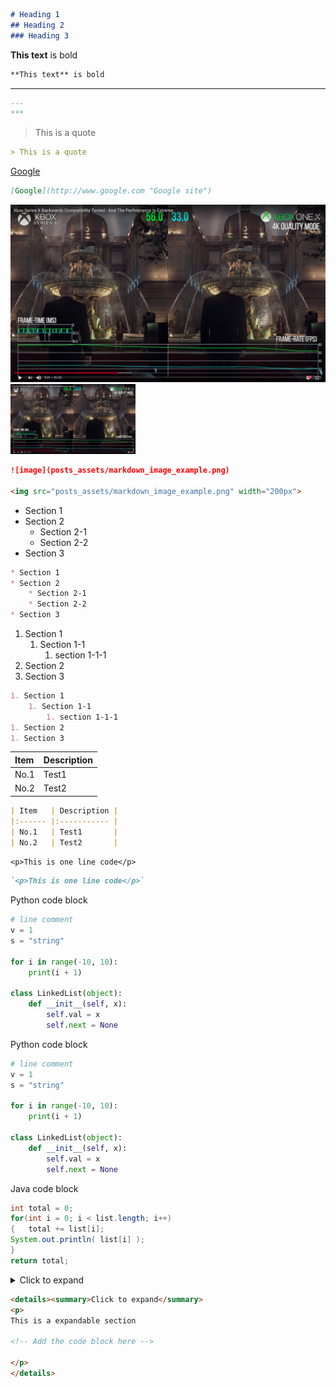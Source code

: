 <!-- Headings -->
```markdown
# Heading 1
## Heading 2
### Heading 3
```

<!-- Bold -->
**This text** is bold

```markdown
**This text** is bold
```

<!-- Line -->
---

```markdown
---
***
```

<!-- Blockquote -->
> This is a quote

```markdown
> This is a quote
```

<!-- Links -->
[Google](http://www.google.com "Google site")

```markdown
[Google](http://www.google.com "Google site")
```

<!-- image -->
![image](posts_assets/markdown_image_example.png)
<img src="posts_assets/markdown_image_example.png" width="200px">

```markdown
![image](posts_assets/markdown_image_example.png)

<img src="posts_assets/markdown_image_example.png" width="200px">
```

<!-- Section -->
* Section 1
* Section 2
	* Section 2-1
	* Section 2-2
* Section 3

```markdown
* Section 1
* Section 2
	* Section 2-1
	* Section 2-2
* Section 3
```

<!-- Ordered Section -->
1. Section 1
	1. Section 1-1
		1. section 1-1-1
1. Section 2
1. Section 3

```markdown
1. Section 1
	1. Section 1-1
		1. section 1-1-1
1. Section 2
1. Section 3
```

<!-- table -->
| Item   | Description |
|:------ |:----------- |
| No.1   | Test1       |
| No.2   | Test2       |

```markdown
| Item   | Description |
|:------ |:----------- |
| No.1   | Test1       |
| No.2   | Test2       |
```

<!-- Inline Code -->
`<p>This is one line code</p>`

```markdown
`<p>This is one line code</p>`
```

Python code block
```python
# line comment
v = 1
s = "string"

for i in range(-10, 10):
    print(i + 1)

class LinkedList(object):
    def __init__(self, x):
        self.val = x
        self.next = None
```

Python code block
```py
# line comment
v = 1
s = "string"

for i in range(-10, 10):
    print(i + 1)

class LinkedList(object):
    def __init__(self, x):
        self.val = x
        self.next = None
```

Java code block
```java
int total = 0;
for(int i = 0; i < list.length; i++)
{	total += list[i];
System.out.println( list[i] );
}
return total;
```

<!-- expandable block -->
<details><summary>Click to expand</summary>
<p>
This is a expandable section

```python
print('expanded')
```

</p>
</details>

```markdown
<details><summary>Click to expand</summary>
<p>
This is a expandable section

<!-- Add the code block here -->

</p>
</details>
```